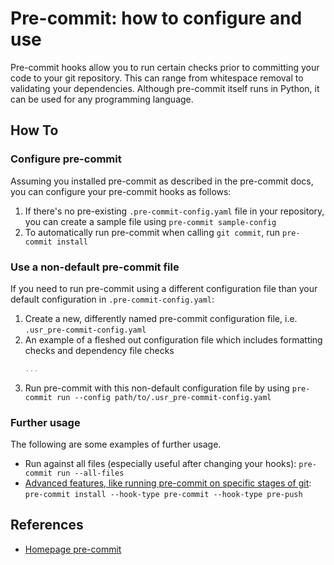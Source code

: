 # Pre-commit: how to configure and use

Pre-commit hooks allow you to run certain checks prior to committing your code to your git repository. This can range from whitespace removal to validating your dependencies.
Although pre-commit itself runs in Python, it can be used for any programming language.

## How To

### Configure pre-commit

Assuming you installed pre-commit as described in the pre-commit docs, you can configure your pre-commit hooks as follows:

1. If there's no pre-existing `.pre-commit-config.yaml` file in your repository, you can create a sample file using `pre-commit sample-config`
2. To automatically run pre-commit when calling `git commit`, run `pre-commit install`

### Use a non-default pre-commit file

If you need to run pre-commit using a different configuration file than your default configuration in `.pre-commit-config.yaml`:

1. Create a new, differently named pre-commit configuration file, i.e. `.usr_pre-commit-config.yaml`
2. An example of a fleshed out configuration file which includes formatting checks and dependency file checks
   ```yaml
   ...
   ```
3. Run pre-commit with this non-default configuration file by using `pre-commit run --config path/to/.usr_pre-commit-config.yaml`

### Further usage

The following are some examples of further usage.

- Run against all files (especially useful after changing your hooks): `pre-commit run --all-files`
- [Advanced features, like running pre-commit on specific stages of git](https://pre-commit.com/#advanced-features): `pre-commit install --hook-type pre-commit --hook-type pre-push`

## References

- [Homepage pre-commit](https://pre-commit.com/)